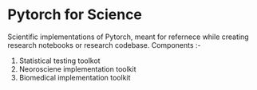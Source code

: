 # Pytorch for Science
Scientific implementations of Pytorch, meant for refernece while creating research notebooks or research codebase. 
Components :- 
1) Statistical testing toolkot
2) Neorosciene implementation toolkit
3) Biomedical implementation toolkit
